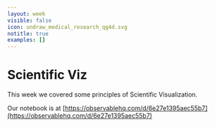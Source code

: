 ```yaml
---
layout: week
visible: false
icon: undraw_medical_research_qg4d.svg
notitle: true
examples: []
---
```


# Scientific Viz

This week we covered some principles of Scientific Visualization.

Our notebook is at [https://observablehq.com/d/6e27e1395aec55b7](https://observablehq.com/d/6e27e1395aec55b7)
